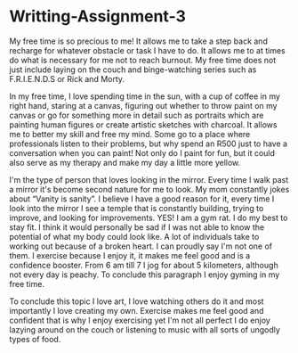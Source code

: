 # Writting-Assignment-3
<p>My free time is so precious to me! It allows me to take a step back and recharge for whatever obstacle or task I have to do. It allows me to at times do what is necessary for me not to reach burnout. My free time does not just include laying on the couch and binge-watching series such as F.R.I.E.N.D.S or Rick and Morty.</p>

<p>In my free time, I love spending time in the sun, with a cup of coffee in my right hand, staring at a canvas, figuring out whether to throw paint on my canvas or go for something more in detail such as portraits which are painting human figures or create artistic sketches with charcoal. It allows me to better my skill and free my mind. Some go to a place where professionals listen to their problems, but why spend an R500 just to have a conversation when you can paint! Not only do I paint for fun, but it could also serve as my therapy and make my day a little more yellow.</p>

<p>I'm the type of person that loves looking in the mirror. Every time I walk past a mirror it's become second nature for me to look. My mom constantly jokes about “Vanity is sanity”. I believe I have a good reason for it, every time I look into the mirror I see a temple that is constantly building, trying to improve, and looking for improvements. YES! I am a gym rat. I do my best to stay fit. I think it would personally be sad if I was not able to know the potential of what my body could look like. A lot of individuals take to working out because of a broken heart. I can proudly say I'm not one of them. I exercise because I enjoy it, it makes me feel good and is a confidence booster. From 6 am till 7 I jog for about 5 kilometers, although not every day is peachy. To conclude this paragraph I enjoy gyming in my free time.</p>

<p>To conclude this topic I love art, I love watching others do it and most importantly I love creating my own. Exercise makes me feel good and confident that is why I enjoy exercising yet I'm not all perfect I do enjoy lazying around on the couch or listening to music with all sorts of ungodly types of food.</p>
